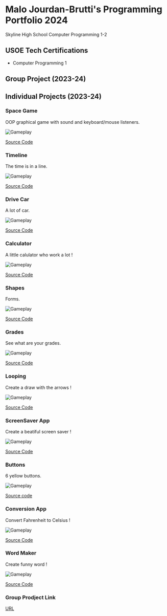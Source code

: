 # Malo Jourdan-Brutti's Programming Portfolio 2024
Skyline High School Computer Programming 1-2

## USOE Tech Certifications
* Computer Programming 1

## Group Project (2023-24)

## Individual Projects (2023-24)

### Space Game 
OOP graphical game with sound and keyboard/mouse listeners.

![Gameplay](https://github.com/410192/programmingportfolio/blob/main/images/SG1.png?raw=true)


[Source Code](https://github.com/410192/programmingportfolio/blob/main/src/SpaceGame.zip#:~:text=src-,SpaceGame,-.zip)

### Timeline
The time is in a line.

![Gameplay](https://github.com/410192/programmingportfolio/blob/main/images/SG2.png?raw=true)

[Source Code](https://github.com/410192/programmingportfolio/blob/main/src/Timeline.zip#:~:text=Timeline.pde-,Timeline,-.zip)

### Drive Car
A lot of car.

![Gameplay](https://github.com/410192/programmingportfolio/blob/main/images/SG3.png?raw=true)

[Source Code](https://github.com/410192/programmingportfolio/blob/main/src/DriveCars.zip#:~:text=src-,DriveCars,-.zip)

### Calculator
A little calulator who work a lot !

![Gameplay](https://github.com/410192/programmingportfolio/blob/main/images/SG4.png?raw=true)

[Source Code](https://github.com/410192/programmingportfolio/blob/main/src/CalculatorKeyboard.zip#:~:text=src-,CalculatorKeyboard,-.zip)

### Shapes
Forms.

![Gameplay](https://github.com/410192/programmingportfolio/blob/main/images/SG5.png?raw=true)

[Source Code](https://github.com/410192/programmingportfolio/blob/main/src/Shapes.zip#:~:text=DriveCars.zip-,Shapes,-.zip)

### Grades
See what are your grades.

![Gameplay](https://github.com/410192/programmingportfolio/blob/main/images/SG6.png?raw=true)

[Source Code](https://github.com/410192/programmingportfolio/blob/main/src/Grades.zip#:~:text=DriveCars.zip-,Grades,-.zip)

### Looping
Create a draw with the arrows !

![Gameplay](https://github.com/410192/programmingportfolio/blob/main/images/SG7.png?raw=true)

[Source Code](https://github.com/410192/programmingportfolio/blob/main/src/Looping.zip#:~:text=Grades.zip-,Looping,-.zip)

### ScreenSaver App 
Create a beatiful screen saver !

![Gameplay](https://github.com/410192/programmingportfolio/blob/main/images/SG8.png?raw=true)

[Source Code](https://github.com/410192/programmingportfolio/blob/main/src/ScreenSaver%20App.zip#:~:text=Looping.zip-,ScreenSaver,-App.zip)

### Buttons
6 yellow buttons.

![Gameplay](https://github.com/410192/programmingportfolio/blob/main/images/SG9.png?raw=true)

[Source code](https://github.com/410192/programmingportfolio/blob/main/src/Buttons.zip#:~:text=src-,Buttons,-.zip)

### Conversion App
Convert Fahrenheit to Celsius !

![Gameplay](https://github.com/410192/programmingportfolio/blob/main/images/SG10.png?raw=true)

[Source Code](https://github.com/410192/programmingportfolio/blob/main/src/ConversionApp.zip#:~:text=CalculatorKeyboard.zip-,ConversionApp,-.zip)

### Word Maker
Create funny word !

![Gameplay](https://github.com/410192/programmingportfolio/blob/main/images/SG11.png?raw=true)

[Source Code](https://github.com/410192/programmingportfolio/blob/main/src/WordMaker.zip#:~:text=Timeline.zip-,WordMaker,-.zip)

### Group Prodject Link
[URL](https://github.com/Adrienqwerty/GroupeProjectNumberOne)
